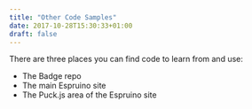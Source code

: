 ```yaml
---
title: "Other Code Samples"
date: 2017-10-28T15:30:33+01:00
draft: false
---
```


There are three places you can find code to learn from and use:

* The Badge repo
* The main Espruino site
* The Puck.js area of the Espruino site
